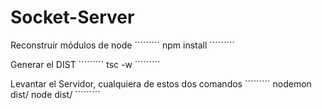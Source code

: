 

# Socket-Server


Reconstruir módulos de node
´´´´´´´´´
npm install
´´´´´´´´´

Generar el DIST
´´´´´´´´´
tsc -w
´´´´´´´´´

Levantar el Servidor, cualquiera de estos dos comandos
´´´´´´´´´
nodemon dist/
node dist/
´´´´´´´´´